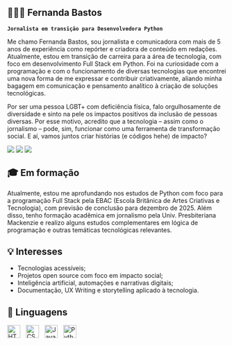 ## 👩🏻‍💻 Fernanda Bastos

**`Jornalista em transição para Desenvolvedora Python`**

Me chamo Fernanda Bastos, sou jornalista e comunicadora com mais de 5 anos de experiência como repórter e criadora de conteúdo em redações. Atualmente, estou em transição de carreira para a área de tecnologia, com foco em desenvolvimento Full Stack em Python. Foi na curiosidade com a programação e com o funcionamento de diversas tecnologias que encontrei uma nova forma de me expressar e contribuir criativamente, aliando minha bagagem em comunicação e pensamento analítico à criação de soluções tecnológicas. 

Por ser uma pessoa LGBT+ com deficiência física, falo orgulhosamente de diversidade e sinto na pele os impactos positivos da inclusão de pessoas diversas. Por esse motivo, acredito que a tecnologia – assim como o jornalismo – pode, sim, funcionar como uma ferramenta de transformação social. E aí, vamos juntos criar histórias (e códigos hehe) de impacto?

<div> 
  
<a href="[https://www.linkedin.com/in/fernandabastos2025/]" target="_blank"><img src="https://img.shields.io/badge/-LinkedIn-%230077B5?style=for-the-badge&logo=linkedin&logoColor=white" target="_blank"></a>
<a href="[https://www.instagram.com/bastafernanda/]" target="_blank"><img src="https://img.shields.io/badge/Instagram-%23E4405F.svg?style=for-the-badge&logo=Instagram&logoColor=white" target="_blank"></a>
<a href = "mailto:hellofernandabastos@gmail.com"><img src="https://img.shields.io/badge/Gmail-D14836?style=for-the-badge&logo=gmail&logoColor=white" target="_blank"></a>

</div>

## 🎓 Em formação
Atualmente, estou me aprofundando nos estudos de Python com foco para a programação Full Stack pela EBAC (Escola Britânica de Artes Criativas e Tecnologia), com previsão de conclusão para dezembro de 2025. Além disso, tenho formação acadêmica em jornalismo pela Univ. Presbiteriana Mackenzie e realizo alguns estudos complementares em lógica de programação e outras temáticas tecnológicas relevantes. 

## 💡 Interesses
- Tecnologias acessíveis;
- Projetos open source com foco em impacto social;
- Inteligência artificial, automações e narrativas digitais;
- Documentação, UX Writing e storytelling aplicado à tecnologia.

## 🤖 Linguagens

<img 
    align="left" 
    alt="HTML"
    title="HTML" 
    width="30px" 
    style="padding-right: 10px;" 
    src="https://cdn.jsdelivr.net/gh/devicons/devicon@latest/icons/html5/html5-original.svg" 
/>
<img 
    align="left" 
    alt="CSS" 
    title="CSS"
    width="30px" 
    style="padding-right: 10px;" 
    src="https://cdn.jsdelivr.net/gh/devicons/devicon@latest/icons/css3/css3-original.svg" 
/>
<img 
    align="left" 
    alt="JavaScript" 
    title="JavaScript"
    width="30px" 
    style="padding-right: 10px;" 
    src="https://cdn.jsdelivr.net/gh/devicons/devicon@latest/icons/javascript/javascript-original.svg" 
/>
<img 
    align="left" 
    alt="Python" 
    title="Python"
    width="30px" 
    style="padding-right: 10px;" 
    src="https://cdn.jsdelivr.net/gh/devicons/devicon@latest/icons/python/python-original.svg" 
/>

<br/>
<br/>
